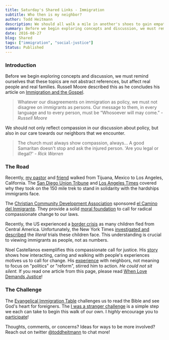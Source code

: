 ```yaml
---
title: Saturday's Shared Links - Immigration
subtitle: Who then is my neighbor?
author: Todd Heitmann
description: We should all walk a mile in another's shoes to gain empathy through experience. Here are a few ways we can share in the experience of immigrants.
summary: Before we begin exploring concepts and discussion, we must remind ourselves that these topics are not abstract references, but affect real people and real families. We walk a mile in another's shoes to gain compassion and empathy to those fleeing hardship.
date: 2016-08-27
blog: Shared
tags: ["immigration", "social-justice"]
Status: Published
---
```


### Introduction

Before we begin exploring concepts and discussion, we must remind ourselves that these topics are not abstract references, but affect real people and real families. Russell Moore described this as he concludes his article on [Immigration and the Gospel](http://www.russellmoore.com/2011/06/17/immigration-and-the-gospel/).

> Whatever our disagreements on immigration as policy, we must not disagree on immigrants as persons. Our message to them, in every language and to every person, must be “Whosoever will may come.” - *Russell Moore*

We should not only reflect compassion  in our discussion about policy, but also in our care towards our neighbors that we encounter.

> The church must always show compassion, always... A good Samaritan doesn't stop and ask the injured person. 'Are you legal or illegal?' - *Rick Warren*


### The Road

Recently, [my pastor](https://twitter.com/JMHCCC) and [friend](https://twitter.com/j031777) walked from Tijuana, Mexico to Los Angeles, California. The [San Diego Union Tribune](http://www.sandiegouniontribune.com/news/2016/aug/20/border-to-la-walk-aimed-at-immigration-reform/) and  [Los Angeles Times](http://www.latimes.com/socal/daily-pilot/news/tn-dpt-me-immigration-rally-preview-20160824-story.html) covered why they took on the 150 mile trek to stand in solidarity with the hardships immigrants face.

The [Christian Community Development Association](http://www.ccda.org) sponsored [el Camino del Inmigrante](www.ccda.org/events/event/274). They provide a solid [moral foundation](www.ccda.org/about/ccd-philosophy) to call for radical compassionate change to our laws.

Recently, the US experienced a [border crisis](https://en.wikipedia.org/wiki/2014_American_immigration_crisis) as many children fled from Central America. Unfortunately, the New York Times [investigated and described](http://www.nytimes.com/2016/08/21/us/in-immigration-court-children-must-serve-as-their-own-lawyers.html) the *literal* trials these children face. This understanding is crucial to viewing immigrants as people, not as numbers.

Noel Castellanos exemplifies this compassionate call for justice. His [story](https://www.plough.com/en/topics/justice/politics/when-love-demands-justice) shows how interacting, caring and walking with people's experiences motives us to call for change. His [experience](https://www.plough.com/en/topics/justice/politics/when-love-demands-justice) with neighbors, not meaning to focus on "politics" or "reform", stirred him to action. *He could not sit silent.* If you read one article from this page, please read [When Love Demands Justice](https://www.plough.com/en/topics/justice/politics/when-love-demands-justice)!

### The Challenge

The [Evangelical Immigration Table](http://evangelicalimmigrationtable.com) challenges us to read the Bible and see God's heart for foreigners. The [I was a stranger challenge](http://evangelicalimmigrationtable.com/iwasastranger/) is a simple step we each can take to begin this walk of our own. I *highly* encourage you to [participate](http://evangelicalimmigrationtable.com/iwasastranger/)!

Thoughts, comments, or concerns? Ideas for ways to be more involved?  Reach out on twitter [@toddheitmann](https://twitter.com/toddheitmann) to chat more!
